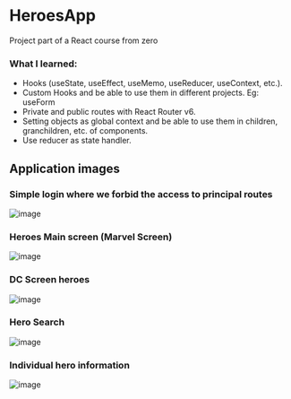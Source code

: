 # HeroesApp
Project part of a React course from zero

### What I learned:
- Hooks (useState, useEffect, useMemo, useReducer, useContext, etc.).
- Custom Hooks and be able to use them in different projects. Eg: useForm
- Private and public routes with React Router v6.
- Setting objects as global context and be able to use them in children, granchildren, etc. of components.
- Use reducer as state handler.

## Application images
### Simple login where we forbid the access to principal routes
![image](https://user-images.githubusercontent.com/83997911/162536363-2afa6aa3-2999-49c7-96eb-1adeea92cce0.png)

### Heroes Main screen (Marvel Screen)
![image](https://user-images.githubusercontent.com/83997911/162536530-6abcdfb7-38b3-4849-826f-3958b76c22c2.png)

### DC Screen heroes
![image](https://user-images.githubusercontent.com/83997911/162536589-b8663603-e63a-480b-b41b-881b10ea85e8.png)

### Hero Search
![image](https://user-images.githubusercontent.com/83997911/162536706-83e5ff28-d904-4dd8-920f-8a4d2485e6ba.png)

### Individual hero information
![image](https://user-images.githubusercontent.com/83997911/162536879-171fc7fe-fe23-4cc5-9696-d37d95ad7ac3.png)


